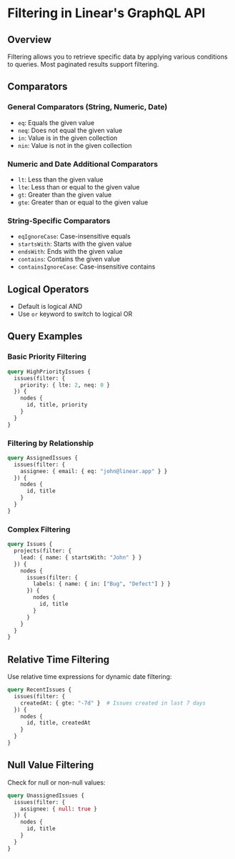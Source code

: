 # Filtering in Linear's GraphQL API

## Overview
Filtering allows you to retrieve specific data by applying various conditions to queries. Most paginated results support filtering.

## Comparators

### General Comparators (String, Numeric, Date)
- `eq`: Equals the given value
- `neq`: Does not equal the given value
- `in`: Value is in the given collection
- `nin`: Value is not in the given collection

### Numeric and Date Additional Comparators
- `lt`: Less than the given value
- `lte`: Less than or equal to the given value
- `gt`: Greater than the given value
- `gte`: Greater than or equal to the given value

### String-Specific Comparators
- `eqIgnoreCase`: Case-insensitive equals
- `startsWith`: Starts with the given value
- `endsWith`: Ends with the given value
- `contains`: Contains the given value
- `containsIgnoreCase`: Case-insensitive contains

## Logical Operators
- Default is logical AND
- Use `or` keyword to switch to logical OR

## Query Examples

### Basic Priority Filtering
```graphql
query HighPriorityIssues {
  issues(filter: {
    priority: { lte: 2, neq: 0 }
  }) {
    nodes {
      id, title, priority
    }
  }
}
```

### Filtering by Relationship
```graphql
query AssignedIssues {
  issues(filter: {
    assignee: { email: { eq: "john@linear.app" } }
  }) {
    nodes {
      id, title
    }
  }
}
```

### Complex Filtering
```graphql
query Issues {
  projects(filter: {
    lead: { name: { startsWith: "John" } }
  }) {
    nodes {
      issues(filter: {
        labels: { name: { in: ["Bug", "Defect"] } }
      }) {
        nodes {
          id, title
        }
      }
    }
  }
}
```

## Relative Time Filtering

Use relative time expressions for dynamic date filtering:

```graphql
query RecentIssues {
  issues(filter: {
    createdAt: { gte: "-7d" }  # Issues created in last 7 days
  }) {
    nodes {
      id, title, createdAt
    }
  }
}
```

## Null Value Filtering

Check for null or non-null values:

```graphql
query UnassignedIssues {
  issues(filter: {
    assignee: { null: true }
  }) {
    nodes {
      id, title
    }
  }
}
```
